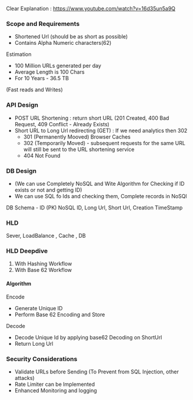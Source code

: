 Clear Explanation : https://www.youtube.com/watch?v=16d35un5a9Q

### Scope and Requirements

- Shortened Url (should be as short as possible)
- Contains Alpha Numeric characters(62)

Estimation

- 100 Million URLs generated per day
- Average Length is 100 Chars
- For 10 Years - 36.5 TB

(Fast reads and Writes) 

### API Design

- POST URL Shortening : return short URL (201 Created, 400 Bad Request, 409 Conflict - Already Exists)
- Short URL to Long Url redirecting (GET) : If we need analytics then 302
    - 301 (Permanently Mooved) Browser Caches
    - 302  (Temporarily Moved) -  subsequent requests for the same URL will still be sent to the URL shortening service
    - 404 Not Found

### DB Design
-  (We can use Completely NoSQL and Wite Algorithm for Checking if ID exists or not and getting ID)
-  We can use SQL fo Ids and checking them, Complete records in NoSQl
    
DB Schema - ID (PK)
NoSQL
ID, Long Url, Short Url, Creation TimeStamp

### HLD

Sever, LoadBalance , Cache , DB 

### HLD Deepdive

1. With Hashing Workflow
2. With Base 62 Workflow

#### Algorithm

Encode
- Generate Unique ID
- Perform Base 62 Encoding and Store

Decode

- Decode Unique Id by applying base62 Decoding on ShortUrl
- Return Long Url

### Security Considerations

- Validate URLs before Sending (To Prevent from SQL Injection, other attacks)
- Rate Limiter can be Implemented
- Enhanced Monitoring and logging
